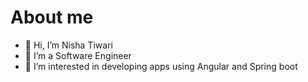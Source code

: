 # About me

- 👋 Hi, I’m Nisha Tiwari
- 👀 I’m a Software Engineer
- 🌱 I’m interested in developing apps using Angular and Spring boot
